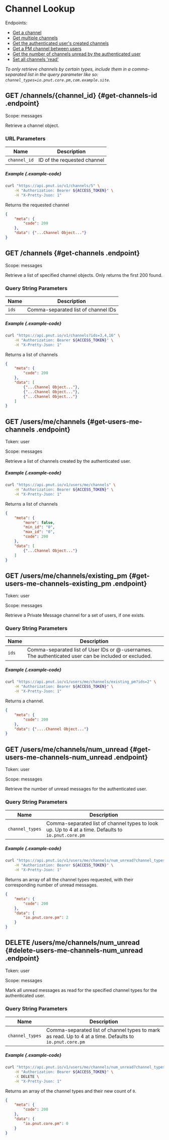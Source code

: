 # Channel Lookup

Endpoints:

* [Get a channel](#get-channels-id)
* [Get multiple channels](#get-channels)
* [Get the authenticated user's created channels](#get-users-me-channels)
* [Get a PM channel between users](#get-users-me-channels-existing_pm)
* [Get the number of channels unread by the authenticated user](#get-users-me-channels-num_unread)
* [Set all channels 'read'](#delete-users-me-channels-num_unread)

*To only retrieve channels by certain types, include them in a comma-separated list in the query parameter like so: `channel_types=io.pnut.core.pm,com.example.site`.*


## <span class="method method-get">GET</span> /channels/<span class="call-param">{channel_id}</span> {#get-channels-id .endpoint}

Scope: <span class="endpoint-meta">messages</span>

Retrieve a channel object.

### URL Parameters

Name|Description
-|-
`channel_id`|ID of the requested channel

##### Example {.example-code}

```bash
curl "https://api.pnut.io/v1/channels/5" \
    -H "Authorization: Bearer ${ACCESS_TOKEN}" \
    -H "X-Pretty-Json: 1"
```

Returns the requested channel

```json
{
    "meta": {
        "code": 200
    },
    "data": {"...Channel Object..."}
}
```


## <span class="method method-get">GET</span> /channels {#get-channels .endpoint}

Scope: <span class="endpoint-meta">messages</span>

Retrieve a list of specified channel objects. Only returns the first 200 found.

### Query String Parameters

Name|Description
-|-
`ids`|Comma-separated list of channel IDs

##### Example {.example-code}

```bash
curl "https://api.pnut.io/v1/channels?ids=3,4,16" \
    -H "Authorization: Bearer ${ACCESS_TOKEN}" \
    -H "X-Pretty-Json: 1"
```

Returns a list of channels

```json
{
    "meta": {
        "code": 200
    },
    "data": [
        {"...Channel Object..."},
        {"...Channel Object..."},
        {"...Channel Object..."}
    ]
}
```


## <span class="method method-get">GET</span> /users/me/channels {#get-users-me-channels .endpoint}

Token: <span class="endpoint-meta">user</span>

Scope: <span class="endpoint-meta">messages</span>

Retrieve a list of channels created by the authenticated user.

##### Example {.example-code}

```bash
curl "https://api.pnut.io/v1/users/me/channels" \
    -H "Authorization: Bearer ${ACCESS_TOKEN}" \
    -H "X-Pretty-Json: 1"
```

Returns a list of channels

```json
{
    "meta": {
        "more": false,
        "min_id": "0",
        "max_id": "0",
        "code": 200
    },
    "data": [
        {"...Channel Object..."}
    ]
}
```



## <span class="method method-get">GET</span> /users/me/channels/existing_pm {#get-users-me-channels-existing_pm .endpoint}

Token: <span class="endpoint-meta">user</span>

Scope: <span class="endpoint-meta">messages</span>

Retrieve a Private Message channel for a set of users, if one exists.

### Query String Parameters

Name|Description
-|-
`ids`|Comma-separated list of User IDs or @-usernames. The authenticated user can be included or excluded.


##### Example {.example-code}

```bash
curl "https://api.pnut.io/v1/users/me/channels/existing_pm?ids=2" \
    -H "Authorization: Bearer ${ACCESS_TOKEN}" \
    -H "X-Pretty-Json: 1"
```

Returns a channel.

```json
{
    "meta": {
        "code": 200
    },
    "data": {"....Channel Object..."}
}
```



## <span class="method method-get">GET</span> /users/me/channels/num_unread {#get-users-me-channels-num_unread .endpoint}

Token: <span class="endpoint-meta">user</span>

Scope: <span class="endpoint-meta">messages</span>

Retrieve the number of unread messages for the authenticated user.

### Query String Parameters

Name|Description
-|-
`channel_types`|Comma-separated list of channel types to look up. Up to 4 at a time. Defaults to `io.pnut.core.pm`

##### Example {.example-code}

```bash
curl "https://api.pnut.io/v1/users/me/channels/num_unread?channel_types=io.pnut.core.pm" \
    -H "Authorization: Bearer ${ACCESS_TOKEN}" \
    -H "X-Pretty-Json: 1"
```

Returns an array of all the channel types requested, with their corresponding number of unread messages.

```json
{
    "meta": {
        "code": 200
    },
    "data": {
    	"io.pnut.core.pm": 2
    }
}
```


## <span class="method method-delete">DELETE</span> /users/me/channels/num_unread {#delete-users-me-channels-num_unread .endpoint}

Token: <span class="endpoint-meta">user</span>

Scope: <span class="endpoint-meta">messages</span>

Mark all unread messages as read for the specified channel types for the authenticated user.

### Query String Parameters

Name|Description
-|-
`channel_types`|Comma-separated list of channel types to mark as read. Up to 4 at a time. Defaults to `io.pnut.core.pm`

##### Example {.example-code}

```bash
curl "https://api.pnut.io/v1/users/me/channels/num_unread?channel_types=io.pnut.core.pm" \
    -H "Authorization: Bearer ${ACCESS_TOKEN}" \
    -X DELETE \
    -H "X-Pretty-Json: 1"
```

Returns an array of the channel types and their new count of `0`.

```json
{
    "meta": {
        "code": 200
    },
    "data": {
    	"io.pnut.core.pm": 0
    }
}
```
